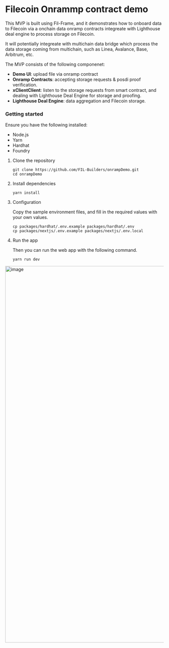 # Filecoin Onrammp contract demo

This MVP is built using Fil-Frame, and it demonstrates how to onboard data to Filecoin via a onchain data onramp contracts integreate with Lighthouse deal engine to process storage on Filecoin. 

It will potentially integreate with multichain data bridge which process the data storage coming from multichain, such as Linea, Avalance, Base, Arbitrum, etc.

The MVP consists of the following componenet:
- **Demo UI**: upload file via onramp contract
- **Onramp Contracts**: accepting storage requests & posdi proof verification.
- **xClientClient**: listen to the storage requests from smart contract, and dealing with Lighthouse Deal Engine for storage and proofing.
- **Lighthouse Deal Engine**: data aggregation and Filecoin storage.

### Getting started

Ensure you have the following installed:

- Node.js
- Yarn
- Hardhat
- Foundry

1. Clone the repository 
    ```
    git clone https://github.com/FIL-Builders/onrampDemo.git
    cd onrampDemo
    ```
1. Install dependencies
    ```
    yarn install
    ```
1. Configuration

   Copy the sample environment files, and fill in the required values with your own values.
    ```
    cp packages/hardhat/.env.example packages/hardhat/.env
    cp packages/nextjs/.env.example packages/nextjs/.env.local
    ```
1. Run the app

    Then you can run the web app  with the following command.  
    ```
    yarn run dev
    ```

<img width="1194" alt="image" src="https://github.com/user-attachments/assets/6309463a-1d01-48dc-8561-13d5b496f68e" />

